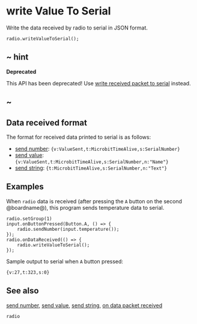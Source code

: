 # write Value To Serial

Write the data received by radio to serial in JSON format.

```sig
radio.writeValueToSerial();
```

## ~ hint

**Deprecated**

This API has been deprecated! Use [write received packet to serial](/reference/radio/write-received-packet-to-serial) instead.

## ~

## Data received format

The format for received data printed to serial is as follows:

- [send number](/reference/radio/send-number): ```{v:ValueSent,t:MicrobitTimeAlive,s:SerialNumber}```
- [send value](/reference/radio/send-value): ```{v:ValueSent,t:MicrobitTimeAlive,s:SerialNumber,n:"Name"}```
- [send string](/reference/radio/send-string): ```{t:MicrobitTimeAlive,s:SerialNumber,n:"Text"}```

## Examples

When ```radio``` data is received (after pressing the ``A`` button on
the second @boardname@), this program sends temperature data to
serial.

```blocks
radio.setGroup(1)
input.onButtonPressed(Button.A, () => {
    radio.sendNumber(input.temperature());
});
radio.onDataReceived(() => {
    radio.writeValueToSerial();
});
```
Sample output to serial when ``A`` button pressed:

```Text
{v:27,t:323,s:0}
```

## See also

[send number](/reference/radio/send-number),
[send value](/reference/radio/send-value),
[send string](/reference/radio/send-string),
[on data packet received](/reference/radio/on-data-packet-received)

```package
radio
```